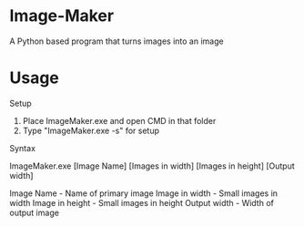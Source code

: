 # Image-Maker
A Python based program that turns images into an image

# Usage
Setup

1. Place ImageMaker.exe and open CMD in that folder
2. Type "ImageMaker.exe -s" for setup

Syntax

ImageMaker.exe [Image Name] [Images in width] [Images in height] [Output width]

Image Name          - Name of primary image
Image in width      - Small images in width
Image in height     - Small images in height
Output width        - Width of output image

